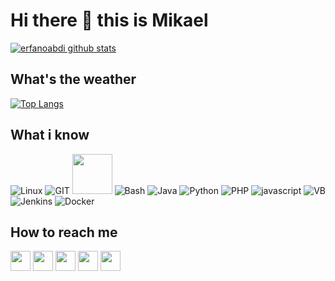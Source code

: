 # Hi there 👋 this is Mikael
[![erfanoabdi github stats](https://github-readme-stats.vercel.app/api?username=erfanoabdi&show_icons=true&include_all_commits=true&theme=tokyonight)](https://github.com/erfanoabdi)

## What's the weather
[![Top Langs](https://github-readme-stats.vercel.app/api/top-langs/?username=erfanoabdi&layout=compact&langs_count=10&theme=tokyonight)](https://github.com/MikaelMenez)

## What i know
![Linux](https://www.vectorlogo.zone/logos/linux/linux-icon.svg)
![GIT](https://www.vectorlogo.zone/logos/git-scm/git-scm-icon.svg)
<img src="https://github.com/isocpp/logos/raw/master/cpp_logo.svg" width="64">
![Bash](https://www.vectorlogo.zone/logos/gnu_bash/gnu_bash-icon.svg)
![Java](https://www.vectorlogo.zone/logos/java/java-icon.svg)
![Python](https://www.vectorlogo.zone/logos/python/python-icon.svg)
![PHP](https://www.vectorlogo.zone/logos/php/php-icon.svg)
![javascript](https://www.vectorlogo.zone/logos/javascript/javascript-icon.svg)
![VB](https://www.vectorlogo.zone/logos/microsoft_vb/microsoft_vb-icon.svg)
![Jenkins](https://www.vectorlogo.zone/logos/jenkins/jenkins-icon.svg)
![Docker](https://www.vectorlogo.zone/logos/docker/docker-icon.svg)

## How to reach me
[<img src="https://www.vectorlogo.zone/logos/twitter/twitter-tile.svg" width="32">](https://twitter.com/Khode_Erfan)
[<img src="https://www.vectorlogo.zone/logos/instagram/instagram-tile.svg" width="32">](https://www.instagram.com/khode_erfan)
[<img src="https://www.vectorlogo.zone/logos/joinmastodon/joinmastodon-tile.svg" width="32">](https://mastodon.social/@khode_erfan)
[<img src="https://www.vectorlogo.zone/logos/telegram/telegram-tile.svg" width="32">](http://t.me/erfanoabdi)
[<img src="https://www.vectorlogo.zone/logos/linkedin/linkedin-tile.svg" width="32">](https://linkedin.com/in/erfanoabdi/)
